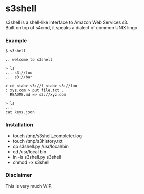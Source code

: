 # s3shell

s3shell is a shell-like interface to Amazon Web Services s3.  
Built on top of s4cmd, it speaks a dialect of common UNIX lingo.

### Example
    $ s3shell
    
    .. welcome to s3shell
    
    > ls
    ... s3://foo
    ... s3://bar
    
    > cd <tab> s3://f <tab> s3://foo
    : xyz.com > put file.txt .
      README.md => s3://xyz.com
      
    > ls
    ...
    cat keys.json


### Installation

- touch /tmp/s3shell_completer.log
- touch /tmp/s3history.txt
- cp s3shell.py /usr/local/bin
- cd /usr/local bin
- ln -ls s3shell.py s3shell
- chmod +x s3shell

### Disclaimer
This is very much WIP.
